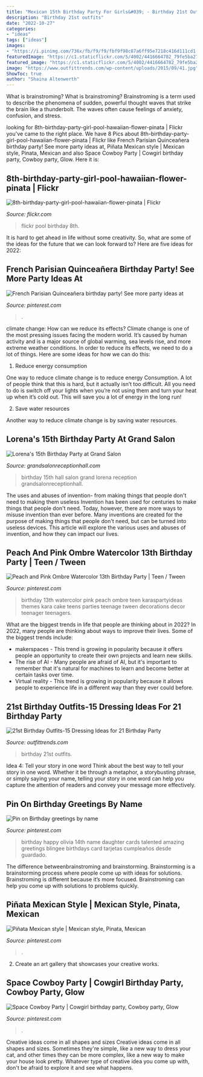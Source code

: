 ```yaml
---
title: "Mexican 15th Birthday Party For Girls&#039; - Birthday 21st Outfits"
description: "Birthday 21st outfits"
date: "2022-10-27"
categories:
- "ideas"
tags: ["ideas"]
images:
- "https://i.pinimg.com/736x/fb/f9/f9/fbf9f98c87a6ff95e7218c416d111cd1--happy-birthday--th-birthday.jpg"
featuredImage: "https://c1.staticflickr.com/5/4002/4416664782_79fe5ba277.jpg"
featured_image: "https://c1.staticflickr.com/5/4002/4416664782_79fe5ba277.jpg"
image: "https://www.outfittrends.com/wp-content/uploads/2015/09/41.jpg"
ShowToc: true
author: "Shaina Altenwerth"
---
```



What is brainstroming?
What is brainstroming? Brainstroming is a term used to describe the phenomena of sudden, powerful thought waves that strike the brain like a thunderbolt. The waves often cause feelings of anxiety, confusion, and stress.

	

		
looking for 8th-birthday-party-girl-pool-hawaiian-flower-pinata | Flickr you've came to the right place. We have 8 Pics about 8th-birthday-party-girl-pool-hawaiian-flower-pinata | Flickr like French Parisian Quinceañera birthday party! See more party ideas at, Piñata Mexican style | Mexican style, Pinata, Mexican and also Space Cowboy Party | Cowgirl birthday party, Cowboy party, Glow. Here it is:
		
    
## 8th-birthday-party-girl-pool-hawaiian-flower-pinata | Flickr

<img loading=lazy src="https://c1.staticflickr.com/5/4002/4416664782_79fe5ba277.jpg" onerror="this.onerror=null;this.src='https://tse1.mm.bing.net/th?id=OIP.TDCUjjioEOv0YfTubLbWKAAAAA&amp;pid=15.1';" alt="8th-birthday-party-girl-pool-hawaiian-flower-pinata | Flickr">

_Source: flickr.com_

>flickr pool birthday 8th. 

	

It is hard to get ahead in life without some creativity. So, what are some of the ideas for the future that we can look forward to? Here are five ideas for 2022: 

    
## French Parisian Quinceañera Birthday Party! See More Party Ideas At

<img loading=lazy src="https://i.pinimg.com/originals/b2/88/e4/b288e4af025267a7169e65141b0818d6.jpg" onerror="this.onerror=null;this.src='https://tse1.mm.bing.net/th?id=OIP.wBPGITYbu6rtyjbK7vfXhwHaNJ&amp;pid=15.1';" alt="French Parisian Quinceañera birthday party! See more party ideas at">

_Source: pinterest.com_

>. 

	

climate change: How can we reduce its effects?
Climate change is one of the most pressing issues facing the modern world. It’s caused by human activity and is a major source of global warming, sea levels rise, and more extreme weather conditions. In order to reduce its effects, we need to do a lot of things. Here are some ideas for how we can do this:
1) Reduce energy consumption

One way to reduce climate change is to reduce energy Consumption. A lot of people think that this is hard, but it actually isn’t too difficult. All you need to do is switch off your lights when you’re not using them and turn your heat up when it’s cold out. This will save you a lot of energy in the long run! 

2) Save water resources

Another way to reduce climate change is by saving water resources.

    
## Lorena&#039;s 15th Birthday Party At Grand Salon

<img loading=lazy src="https://www.grandsalonreceptionhall.com/wp-content/uploads/2014/01/Grand-Salon-Reception-Hall-Lorena-15th-Birthday-Party-20.jpg" onerror="this.onerror=null;this.src='https://tse1.mm.bing.net/th?id=OIP.B2kV7OoQ_mjzwrEorgWD0QHaD6&amp;pid=15.1';" alt="Lorena&#039;s 15th Birthday Party at Grand Salon">

_Source: grandsalonreceptionhall.com_

>birthday 15th hall salon grand lorena reception grandsalonreceptionhall. 

	

The uses and abuses of invention- from making things that people don't need to making them useless
Invention has been used for centuries to make things that people don't need. Today, however, there are more ways to misuse invention than ever before. Many inventions are created for the purpose of making things that people don't need, but can be turned into useless devices. This article will explore the various uses and abuses of invention, and how they can impact our lives.

    
## Peach And Pink Ombre Watercolor 13th Birthday Party | Teen / Tween

<img loading=lazy src="https://i.pinimg.com/736x/77/fa/76/77fa76a158ff25c3321e6655cedceabb--th-birthday-parties-ombre.jpg?b=t" onerror="this.onerror=null;this.src='https://tse2.mm.bing.net/th?id=OIP.8a6FgmcHfRSVHIYaqhl72wHaK6&amp;pid=15.1';" alt="Peach and Pink Ombre Watercolor 13th Birthday Party | Teen / Tween">

_Source: pinterest.com_

>birthday 13th watercolor pink peach ombre teen karaspartyideas themes kara cake teens parties teenage tween decorations decor teenager teenagers. 

	

What are the biggest trends in life that people are thinking about in 2022?
In 2022, many people are thinking about ways to improve their lives. Some of the biggest trends include: 
- makerspaces - This trend is growing in popularity because it offers people an opportunity to create their own projects and learn new skills. 
- The rise of AI - Many people are afraid of AI, but it's important to remember that it's natural for machines to learn and become better at certain tasks over time. 
- Virtual reality - This trend is growing in popularity because it allows people to experience life in a different way than they ever could before.

    
## 21st Birthday Outfits-15 Dressing Ideas For 21 Birthday Party

<img loading=lazy src="https://www.outfittrends.com/wp-content/uploads/2015/09/41.jpg" onerror="this.onerror=null;this.src='https://tse1.mm.bing.net/th?id=OIP.EW41eyYExOYqNkJnhrzZawHaLG&amp;pid=15.1';" alt="21st Birthday Outfits-15 Dressing Ideas for 21 Birthday Party">

_Source: outfittrends.com_

>birthday 21st outfits. 

	

Idea 4: Tell your story in one word
Think about the best way to tell your story in one word. Whether it be through a metaphor, a storybusting phrase, or simply saying your name, telling your story in one word can help you capture the attention of readers and convey your message more effectively.

    
## Pin On Birthday Greetings By Name

<img loading=lazy src="https://i.pinimg.com/736x/fb/f9/f9/fbf9f98c87a6ff95e7218c416d111cd1--happy-birthday--th-birthday.jpg" onerror="this.onerror=null;this.src='https://tse3.mm.bing.net/th?id=OIP.CcNdNnZBb9pZAGo04OIfcAAAAA&amp;pid=15.1';" alt="Pin on Birthday greetings by name">

_Source: pinterest.com_

>birthday happy olivia 14th name daughter cards talented amazing greetings blingee birthdays card tarjetas cumpleaños desde guardado. 

	

The difference betweenbrainstroming and brainstorming.
Brainstorming is a brainstorming process where people come up with ideas for solutions. Brainstroming is different because it’s more focused. Brainstroming can help you come up with solutions to problems quickly.

    
## Piñata Mexican Style | Mexican Style, Pinata, Mexican

<img loading=lazy src="https://i.pinimg.com/736x/90/80/b7/9080b7bf650ff74aa6ac2cd53b77fbbc.jpg" onerror="this.onerror=null;this.src='https://tse2.mm.bing.net/th?id=OIP.mlvdDJWUWF0c6NDC3ejb2QHaJ3&amp;pid=15.1';" alt="Piñata Mexican style | Mexican style, Pinata, Mexican">

_Source: pinterest.com_

>. 

	

2. Create an art gallery that showcases your creative works.

    
## Space Cowboy Party | Cowgirl Birthday Party, Cowboy Party, Glow

<img loading=lazy src="https://i.pinimg.com/736x/d7/e8/90/d7e89002dbb1155f44064e6820b08266.jpg" onerror="this.onerror=null;this.src='https://tse4.mm.bing.net/th?id=OIP.UJ2PYCnZpMoz1enD7bxDagHaJ3&amp;pid=15.1';" alt="Space Cowboy Party | Cowgirl birthday party, Cowboy party, Glow">

_Source: pinterest.com_

>. 

	

Creative ideas come in all shapes and sizes
Creative ideas come in all shapes and sizes. Sometimes they're simple, like a new way to dress your cat, and other times they can be more complex, like a new way to make your house look pretty. Whatever type of creative idea you come up with, don't be afraid to explore it and see what happens.

